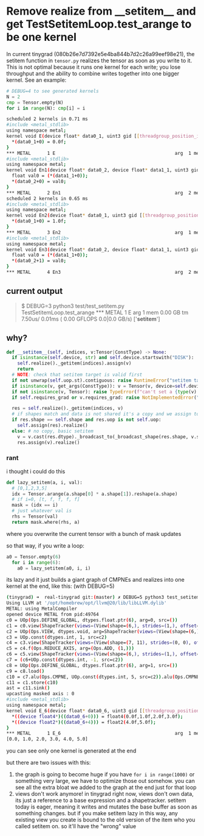 # Remove realize from \_\_setitem\_\_ and get TestSetitemLoop.test_arange to be one kernel

In current tinygrad (080b26e7d7392e5e4ba844b7d2c26a99eef98e21), the setitem function in `tensor.py` realizes the tensor as soon as you write to it. This is not optimal because it runs one kernel for each write; you lose throughput and the ability to combine writes together into one bigger kernel. See an example:
```py
# DEBUG=4 to see generated kernels
N = 2 
cmp = Tensor.empty(N)
for i in range(N): cmp[i] = i
```
```bash
scheduled 2 kernels in 0.71 ms
#include <metal_stdlib>
using namespace metal;
kernel void E(device float* data0_1, uint3 gid [[threadgroup_position_in_grid]], uint3 lid [[thread_position_in_threadgroup]]) {
  *(data0_1+0) = 0.0f;
}
*** METAL      1 E                                            arg  1 mem  0.00 GB tm      7.08us/     0.01ms (     0.00 GFLOPS    0.0|0.0     GB/s) ['__setitem__']
#include <metal_stdlib>
using namespace metal;
kernel void En1(device float* data0_2, device float* data1_1, uint3 gid [[threadgroup_position_in_grid]], uint3 lid [[thread_position_in_threadgroup]]) {
  float val0 = (*(data1_1+0));
  *(data0_2+0) = val0;
}
*** METAL      2 En1                                          arg  2 mem  0.00 GB tm      4.00us/     0.01ms (     0.00 GFLOPS    0.0|0.0     GB/s) ['__setitem__']
scheduled 2 kernels in 0.65 ms
#include <metal_stdlib>
using namespace metal;
kernel void En2(device float* data0_1, uint3 gid [[threadgroup_position_in_grid]], uint3 lid [[thread_position_in_threadgroup]]) {
  *(data0_1+0) = 1.0f;
}
*** METAL      3 En2                                          arg  1 mem  0.00 GB tm      3.00us/     0.01ms (     0.00 GFLOPS    0.0|0.0     GB/s) ['__setitem__']
#include <metal_stdlib>
using namespace metal;
kernel void En3(device float* data0_2, device float* data1_1, uint3 gid [[threadgroup_position_in_grid]], uint3 lid [[thread_position_in_threadgroup]]) {
  float val0 = (*(data1_1+0));
  *(data0_2+1) = val0;
}
*** METAL      4 En3                                          arg  2 mem  0.00 GB tm      3.62us/     0.02ms (     0.00 GFLOPS    0.0|0.0     GB/s) ['__setitem__']

```


## current output
> $ DEBUG=3 python3 test/test_setitem.py TestSetitemLoop.test_arange
*** METAL      1 E                                            arg  1 mem  0.00 GB tm      7.50us/     0.01ms (     0.00 GFLOPS    0.0|0.0     GB/s) ['__setitem__']











## why?
```py
def __setitem__(self, indices, v:Tensor|ConstType) -> None:
  if isinstance(self.device, str) and self.device.startswith("DISK"):
    self.realize()._getitem(indices).assign(v)
    return
  # NOTE: check that setitem target is valid first
  if not unwrap(self.uop.st).contiguous: raise RuntimeError("setitem target needs to be contiguous")
  if isinstance(v, get_args(ConstType)): v = Tensor(v, device=self.device, dtype=self.dtype)
  if not isinstance(v, Tensor): raise TypeError(f"can't set a {type(v).__name__} to a Tensor")
  if self.requires_grad or v.requires_grad: raise NotImplementedError("setitem with requires_grad is not supported")

  res = self.realize()._getitem(indices, v)
  # if shapes match and data is not shared it's a copy and we assign to self
  if res.shape == self.shape and res.uop is not self.uop:
    self.assign(res).realize()
  else: # no copy, basic setitem
    v = v.cast(res.dtype)._broadcast_to(_broadcast_shape(res.shape, v.shape)).contiguous()
    res.assign(v).realize()
```

### rant 

i thought i could do this 
```py
def lazy_setitem(a, i, val):
  # [0,1,2,3,5]
  idx = Tensor.arange(a.shape[0] * a.shape[1]).reshape(a.shape)
  # if i=0, [t, f, f, f, f]
  mask = (idx == i)
  # just whatever val is 
  rhs = Tensor(val)
  return mask.where(rhs, a)
``` 

where you overwrite the current tensor with a bunch of mask updates 

so that way, if you write a loop: 
```py
a0 = Tensor.empty(6)
  for i in range(6):
    a0 = lazy_setitem(a0, i, i)
```
its lazy and it just builds a giant graph of CMPNEs and realizes into one kernel at the end, like this: (with DEBUG=5)
```bash
(tinygrad) ➜  real-tinygrad git:(master) ✗ DEBUG=5 python3 test_setitem.py
Using LLVM at '/opt/homebrew/opt/llvm@20/lib/libLLVM.dylib'
METAL: using MetalCompiler
opened device METAL from pid:49764
c0 = UOp(Ops.DEFINE_GLOBAL, dtypes.float.ptr(6), arg=0, src=())
c1 = c0.view(ShapeTracker(views=(View(shape=(6,), strides=(1,), offset=0, mask=None, contiguous=True),)))
c2 = UOp(Ops.VIEW, dtypes.void, arg=ShapeTracker(views=(View(shape=(6,), strides=(0,), offset=0, mask=None, contiguous=False),)), src=())
c3 = UOp.const(dtypes.int, 1, src=c2)
c4 = c3.view(ShapeTracker(views=(View(shape=(7, 11), strides=(0, 0), offset=0, mask=((0, 7), (5, 11)), contiguous=False), View(shape=(6, 6), strides=(1, 12), offset=0, mask=None, contiguous=False))))
c5 = c4.f(Ops.REDUCE_AXIS, arg=(Ops.ADD, (1,)))
c6 = c5.view(ShapeTracker(views=(View(shape=(6,), strides=(1,), offset=0, mask=None, contiguous=True),)))
c7 = (c6+UOp.const(dtypes.int, -1, src=c2))
c8 = UOp(Ops.DEFINE_GLOBAL, dtypes.float.ptr(6), arg=1, src=())
c9 = c8.load()
c10 = c7.alu(Ops.CMPNE, UOp.const(dtypes.int, 5, src=c2)).alu(Ops.CMPNE, UOp.const(dtypes.bool, True, src=c2)).where(UOp.const(dtypes.float, 5.0, src=c2), c7.alu(Ops.CMPNE, UOp.const(dtypes.int, 4, src=c2)).alu(Ops.CMPNE, UOp.const(dtypes.bool, True, src=c2)).where(UOp.const(dtypes.float, 4.0, src=c2), c7.alu(Ops.CMPNE, UOp.const(dtypes.int, 3, src=c2)).alu(Ops.CMPNE, UOp.const(dtypes.bool, True, src=c2)).where(UOp.const(dtypes.float, 3.0, src=c2), c7.alu(Ops.CMPNE, UOp.const(dtypes.int, 2, src=c2)).alu(Ops.CMPNE, UOp.const(dtypes.bool, True, src=c2)).where(UOp.const(dtypes.float, 2.0, src=c2), c7.alu(Ops.CMPNE, c3).alu(Ops.CMPNE, UOp.const(dtypes.bool, True, src=c2)).where(UOp.const(dtypes.float, 1.0, src=c2), c7.alu(Ops.CMPNE, UOp.const(dtypes.int, 0, src=c2)).alu(Ops.CMPNE, UOp.const(dtypes.bool, True, src=c2)).where(UOp.const(dtypes.float, 0.0, src=c2), c9))))))
c11 = c1.store(c10)
ast = c11.sink()
upcasting masked axis : 0
#include <metal_stdlib>
using namespace metal;
kernel void E_6(device float* data0_6, uint3 gid [[threadgroup_position_in_grid]], uint3 lid [[thread_position_in_threadgroup]]) {
  *((device float4*)((data0_6+0))) = float4(0.0f,1.0f,2.0f,3.0f);
  *((device float2*)((data0_6+4))) = float2(4.0f,5.0f);
}
*** METAL      1 E_6                                          arg  1 mem  0.00 GB tm      7.38us/     0.01ms (     0.00 GFLOPS    0.0|0.0     GB/s) ['tolist', 'where', '__eq__', 'arange']
[0.0, 1.0, 2.0, 3.0, 4.0, 5.0]
```

you can see only one kernel is generated at the end 


but there are two issues with this: 
1. the graph is going to become huge if you have `for i in range(1000)` or something very large, we have to optimize those out somehow. you can see all the extra bloat we added to the graph at the end just for that loop
2. views don't work anymore! in tinygrad right now, views don't own data, its just a reference to a base expression and a shapetracker. setitem today is eager, meaning it writes and mutates the base buffer as soon as something changes. but if you make setitem lazy in this way, any existing view you create is bound to the old version of the item who you called setitem on. so it'll have the "wrong" value



